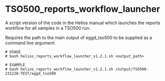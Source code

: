 # TSO500_reports_workflow_launcher
A script version of the code in the Helios manual which launches the reports workflow for all samples in a TSO500 run.

Requires the path to the main output of eggd_tso500 to be supplied as a command line argument.

```
# USAGE
# bash helios_reports_workflow_launcher_v1.2.1.sh <output_path>

# EXAMPLE
# bash helios_reports_workflow_launcher_v1.2.1.sh /output/TSO500-231220-TEST/eggd_tso500
```
